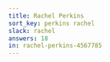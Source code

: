 ```yaml
---
title: Rachel Perkins
sort_key: perkins rachel
slack: rachel
answers: 18
in: rachel-perkins-4567785
---
```

